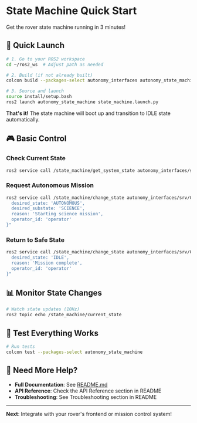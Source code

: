 # State Machine Quick Start

Get the rover state machine running in 3 minutes!

## 🚀 Quick Launch

```bash
# 1. Go to your ROS2 workspace
cd ~/ros2_ws  # Adjust path as needed

# 2. Build (if not already built)
colcon build --packages-select autonomy_interfaces autonomy_state_machine

# 3. Source and launch
source install/setup.bash
ros2 launch autonomy_state_machine state_machine.launch.py
```

**That's it!** The state machine will boot up and transition to IDLE state automatically.

## 🎮 Basic Control

### Check Current State
```bash
ros2 service call /state_machine/get_system_state autonomy_interfaces/srv/GetSystemState
```

### Request Autonomous Mission
```bash
ros2 service call /state_machine/change_state autonomy_interfaces/srv/ChangeState "{
  desired_state: 'AUTONOMOUS',
  desired_substate: 'SCIENCE',
  reason: 'Starting science mission',
  operator_id: 'operator'
}"
```

### Return to Safe State
```bash
ros2 service call /state_machine/change_state autonomy_interfaces/srv/ChangeState "{
  desired_state: 'IDLE',
  reason: 'Mission complete',
  operator_id: 'operator'
}"
```

## 📊 Monitor State Changes

```bash
# Watch state updates (10Hz)
ros2 topic echo /state_machine/current_state
```

## 🧪 Test Everything Works

```bash
# Run tests
colcon test --packages-select autonomy_state_machine
```

## 📖 Need More Help?

- **Full Documentation**: See [README.md](README.md)
- **API Reference**: Check the API Reference section in README
- **Troubleshooting**: See Troubleshooting section in README

---

**Next**: Integrate with your rover's frontend or mission control system!
